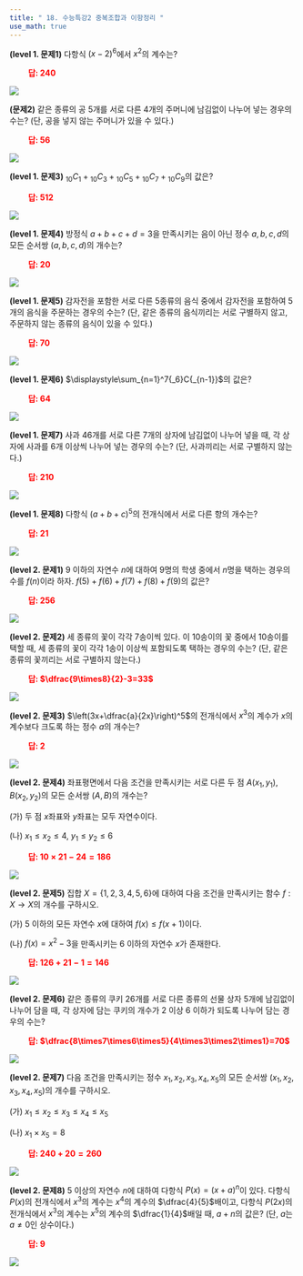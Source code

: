 ```yaml
---
title: " 18. 수능특강2 중복조합과 이항정리 "
use_math: true
---
```



**(level 1. 문제1)** 다항식 $(x-2)^6$에서 $x^2$의 계수는?

**<span style="color: red;">$\qquad$답: $240$</span>**

<img src="/assets/Pasted image 20240414203228.png"/>

**(문제2)** 같은 종류의 공 5개를 서로 다른 4개의 주머니에 남김없이 나누어 넣는 경우의 수는? (단, 공을 넣지 않는 주머니가 있을 수 있다.)

**<span style="color: red;">$\qquad$답: $56$</span>**

<img src="/assets/Pasted image 20240414203238.png"/>

**(level 1. 문제3)** ${_{10}}C{_1}+{_{10}}C{_3}+{_{10}}C{_5}+{_{10}}C{_7}+{_{10}}C{_9}$의 값은?

**<span style="color: red;">$\qquad$답: $512$</span>**

<img src="/assets/Pasted image 20240414203245.png"/>

**(level 1. 문제4)** 방정식 $a+b+c+d=3$을 만족시키는 음이 아닌 정수 $a, b, c, d$의 모든 순서쌍 $(a, b, c, d)$의 개수는?

**<span style="color: red;">$\qquad$답: $20$</span>**

<img src="/assets/Pasted image 20240414203252.png"/>

**(level 1. 문제5)** 감자전을 포함한 서로 다른 5종류의 음식 중에서 감자전을 포함하여 5개의 음식을 주문하는 경우의 수는? (단, 같은 종류의 음식끼리는 서로 구별하지 않고, 주문하지 않는 종류의 음식이 있을 수 있다.)

**<span style="color: red;">$\qquad$답: $70$</span>**

<img src="/assets/Pasted image 20240414203259.png"/>

**(level 1. 문제6)** $\displaystyle\sum_{n=1}^7{_6}C{_{n-1}}$의 값은? 

**<span style="color: red;">$\qquad$답: $64$</span>**

<img src="/assets/Pasted image 20240414203306.png"/>

**(level 1. 문제7)** 사과 46개를 서로 다른 7개의 상자에 남김없이 나누어 넣을 때, 각 상자에 사과를 6개 이상씩 나누어 넣는 경우의 수는? (단, 사과끼리는 서로 구별하지 않는다.)

**<span style="color: red;">$\qquad$답: $210$</span>**

<img src="/assets/Pasted image 20240414203312.png"/>

**(level 1. 문제8)** 다항식 $(a+b+c)^5$의 전개식에서 서로 다른 항의 개수는?

**<span style="color: red;">$\qquad$답: $21$</span>**

<img src="/assets/Pasted image 20240414203319.png"/>

**(level 2. 문제1)** 9 이하의 자연수 $n$에 대하여 9명의 학생 중에서 $n$명을 택하는 경우의 수를 $f(n)$이라 하자. $f(5)+f(6)+f(7)+f(8)+f(9)$의 값은?

**<span style="color: red;">$\qquad$답: $256$</span>**

<img src="/assets/Pasted image 20240414203325.png"/>

**(level 2. 문제2)** 세 종류의 꽃이 각각 7송이씩 있다. 이 10송이의 꽃 중에서 10송이를 택할 때, 세 종류의 꽃이 각각 1송이 이상씩 포함되도록 택하는 경우의 수는? (단, 같은 종류의 꽃끼리는 서로 구별하지 않는다.)

**<span style="color: red;">$\qquad$답: $\dfrac{9\times8}{2}-3=33$</span>**

<img src="/assets/Pasted image 20240414203332.png"/>

**(level 2. 문제3)** $\left(3x+\dfrac{a}{2x}\right)^5$의 전개식에서 $x^3$의 계수가 $x$의 계수보다 크도록 하는 정수 $a$의 개수는?

**<span style="color: red;">$\qquad$답: $2$</span>**

<img src="/assets/Pasted image 20240414203340.png"/>

**(level 2. 문제4)** 좌표평면에서 다음 조건을 만족시키는 서로 다른 두 점 $A(x_1, y_1)$, $B(x_2, y_2)$의 모든 순서쌍 $(A, B)$의 개수는?

(가) 두 점 $x$좌표와 $y$좌표는 모두 자연수이다.

(나) $x_1\le x_2\le4$, $y_1\le y_2\le6$

**<span style="color: red;">$\qquad$답: $10\times21-24=186$</span>**

<img src="/assets/Pasted image 20240414203351.png"/>

**(level 2. 문제5)** 집합 $X=\lbrace 1, 2, 3, 4, 5, 6\rbrace$에 대하여 다음 조건을 만족시키는 함수 $f: X\longrightarrow X$의 개수를 구하시오.

(가) 5 이하의 모든 자연수 $x$에 대하여 $f(x)\le f(x+1)$이다.

(나) $f(x)=x^2-3$을 만족시키는 6 이하의 자연수 $x$가 존재한다.

**<span style="color: red;">$\qquad$답: $126+21-1=146$</span>**

<img src="/assets/Pasted image 20240414203402.png"/>

**(level 2. 문제6)** 같은 종류의 쿠키 26개를 서로 다른 종류의 선물 상자 5개에 남김없이 나누어 담을 때, 각 상자에 담는 쿠키의 개수가 2 이상 6 이하가 되도록 나누어 담는 경우의 수는?

**<span style="color: red;">$\qquad$답: $\dfrac{8\times7\times6\times5}{4\times3\times2\times1}=70$</span>**

<img src="/assets/Pasted image 20240414203413.png"/>

**(level 2. 문제7)** 다음 조건을 만족시키는 정수 $x_1, x_2, x_3, x_4, x_5$의 모든 순서쌍 $(x_1, x_2, x_3, x_4, x_5)$의 개수를 구하시오.

(가) $x_1\le x_2\le x_3\le x_4\le x_5$

(나) $x_1\times x_5=8$

**<span style="color: red;">$\qquad$답: $240+20=260$</span>**

<img src="/assets/Pasted image 20240414203422.png"/>

**(level 2. 문제8)** 5 이상의 자연수 $n$에 대하여 다항식 $P(x)=(x+a)^n$이 있다. 다항식 $P(x)$의 전개식에서 $x^3$의 계수는 $x^4$의 계수의 $\dfrac{4}{5}$배이고, 다항식 $P(2x)$의 전개식에서 $x^3$의 계수는 $x^5$의 계수의 $\dfrac{1}{4}$배일 때, $a+n$의 값은? (단, $a$는 $a\ne0$인 상수이다.)

**<span style="color: red;">$\qquad$답: $9$</span>**

<img src="/assets/Pasted image 20240414203433.png"/>






